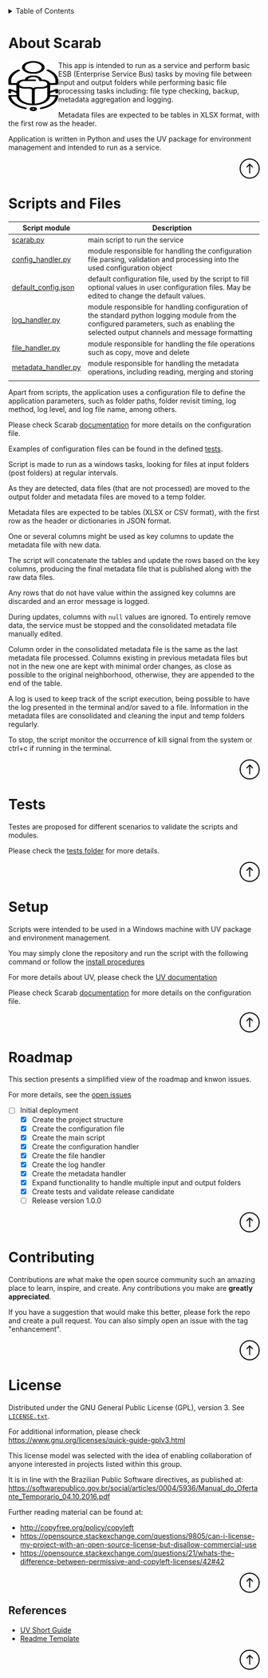 <details>
    <summary>Table of Contents</summary>
    <ol>
        <li><a href="#About-Scarab">About Scarab</a></li>
        <li><a href="#Scripts_and_Files">Scripts and Files</a></li>
        <li><a href="#Tests">Tests</a></li>
        <li><a href="#setup">Setup</a></li>
        <li><a href="#roadmap">Roadmap</a></li>
        <li><a href="#contributing">Contributing</a></li>
        <li><a href="#license">License</a></li>
    </ol>
</details>

<!-- ABOUT THE PROJECT -->
# About Scarab

<div>
<img align="left" width="100" height="100" src="./docs/images/scarab_glyph.svg"> This app is intended to run as a service and perform basic ESB (Enterprise Service Bus) tasks by moving file between input and output folders while performing basic file processing tasks including: file type checking, backup, metadata aggregation and logging.

Metadata files are expected to be tables in XLSX format, with the first row as the header.

Application is written in Python and uses the UV package for environment management and intended to run as a service.
</div>

<div>
    <a href="#about-scarab">
        <img align="right" width="40" height="40" src="./docs/images/up-arrow.svg" title="Back to the top of this page">
    </a>
    <br><br>
</div>


<!-- SCRIPTS AND FILES -->
# Scripts and Files

| Script module | Description |
| --- | --- |
| [scarab.py](./src/scarab.py) | main script to run the service |
| [config_handler.py](./src/config_handler.py) | module responsible for handling the configuration file parsing, validation and processing into the used configuration object |
| [default_config.json](./src/default_config.json) | default configuration file, used by the script to fill optional values in user configuration files. May be edited to change the default values. |
| [log_handler.py](./src/log_handler.py) | module responsible for handling configuration of the standard python logging module from the configured parameters, such as enabling the selected output channels and message formatting |
| [file_handler.py](./src/file_handler.py) | module responsible for handling the file operations such as copy, move and delete |
| [metadata_handler.py](./src/metadata_handler.py) | module responsible for handling the metadata operations, including reading, merging and storing |
| | | 

Apart from scripts, the application uses a configuration file to define the application parameters, such as folder paths, folder revisit timing, log method, log level, and log file name, among others.

Please check Scarab [documentation](./docs/README.md) for more details on the configuration file.

Examples of configuration files can be found in the defined [tests](./tests/README.md).

Script is made to run as a windows tasks, looking for files at input folders (post folders) at regular intervals.

As they are detected, data files (that are not processed) are moved to the output folder and metadata files are moved to a temp folder.

Metadata files are expected to be tables (XLSX or CSV format), with the first row as the header or dictionaries in JSON format.

One or several columns might be used as key columns to update the metadata file with new data.

The script will concatenate the tables and update the rows based on the key columns, producing the final metadata file that is published along with the raw data files.

Any rows that do not have value within the assigned key columns are discarded and an error message is logged.

During updates, columns with `null` values are ignored. To entirely remove data, the service must be stopped and the consolidated metadata file manually edited.

Column order in the consolidated metadata file is the same as the last metadata file processed. Columns existing in previous metadata files but not in the new one are kept with minimal order changes, as close as possible to the original neighborhood, otherwise, they are appended to the end of the table.

A log is used to keep track of the script execution, being possible to have the log presented in the terminal and/or saved to a file.
Information in the metadata files are consolidated  and cleaning the input and temp folders regularly.

To stop, the script monitor the occurrence of kill signal from the system or ctrl+c if running in the terminal.

<div>
    <a href="#about-scarab">
        <img align="right" width="40" height="40" src="./docs/images/up-arrow.svg" title="Back to the top of this page">
    </a>
    <br><br>
</div>

<!-- TESTS -->
# Tests

Testes are proposed for different scenarios to validate the scripts and modules.

Please check the [tests folder](./tests/README.md) for more details.


<div>
    <a href="#about-scarab">
        <img align="right" width="40" height="40" src="./docs/images/up-arrow.svg" title="Back to the top of this page">
    </a>
    <br><br>
</div>

<!-- SETUP -->
# Setup

Scripts were intended to be used in a Windows machine with UV package and environment management.

You may simply clone the repository and run the script with the following command or follow the [install procedures](./install/README.md)

For more details about UV, please check the [UV documentation](https://docs.astral.sh/uv/)

Please check Scarab [documentation](./docs/README.md) for more details on the configuration file.

<div>
    <a href="#about-scarab">
        <img align="right" width="40" height="40" src="./docs/images/up-arrow.svg" title="Back to the top of this page">
    </a>
    <br><br>
</div>


<!-- ROADMAP -->
# Roadmap

This section presents a simplified view of the roadmap and knwon issues.

For more details, see the [open issues](https://github.com/FSLobao/RF.Fusion/issues)

* [ ] Initial deployment
  * [x] Create the project structure
  * [x] Create the configuration file
  * [x] Create the main script
  * [x] Create the configuration handler
  * [x] Create the file handler
  * [x] Create the log handler
  * [x] Create the metadata handler
  * [x] Expand functionality to handle multiple input and output folders
  * [x] Create tests and validate release candidate
  * [ ] Release version 1.0.0
  
<div>
    <a href="#about-scarab">
        <img align="right" width="40" height="40" src="./docs/images/up-arrow.svg" title="Back to the top of this page">
    </a>
    <br><br>
</div>

<!-- CONTRIBUTING -->
# Contributing

Contributions are what make the open source community such an amazing place to learn, inspire, and create. Any contributions you make are **greatly appreciated**.

If you have a suggestion that would make this better, please fork the repo and create a pull request. You can also simply open an issue with the tag "enhancement".

<div>
    <a href="#about-scarab">
        <img align="right" width="40" height="40" src="./docs/images/up-arrow.svg" title="Back to the top of this page">
    </a>
    <br><br>
</div>

<!-- LICENSE -->
# License

Distributed under the GNU General Public License (GPL), version 3. See [`LICENSE.txt`](../../LICENSE).

For additional information, please check <https://www.gnu.org/licenses/quick-guide-gplv3.html>

This license model was selected with the idea of enabling collaboration of anyone interested in projects listed within this group.

It is in line with the Brazilian Public Software directives, as published at: <https://softwarepublico.gov.br/social/articles/0004/5936/Manual_do_Ofertante_Temporario_04.10.2016.pdf>

Further reading material can be found at:

* <http://copyfree.org/policy/copyleft>
* <https://opensource.stackexchange.com/questions/9805/can-i-license-my-project-with-an-open-source-license-but-disallow-commercial-use>
* <https://opensource.stackexchange.com/questions/21/whats-the-difference-between-permissive-and-copyleft-licenses/42#42>

<div>
    <a href="#about-scarab">
        <img align="right" width="40" height="40" src="./docs/images/up-arrow.svg" title="Back to the top of this page">
    </a>
    <br><br>
</div>

<!-- REFERENCES -->
## References

* [UV Short Guide](https://www.saaspegasus.com/guides/uv-deep-dive/)
* [Readme Template](https://github.com/othneildrew/Best-README-Template)

<div>
    <a href="#about-scarab">
        <img align="right" width="40" height="40" src="./docs/images/up-arrow.svg" title="Back to the top of this page">
    </a>
    <br><br>
</div>
